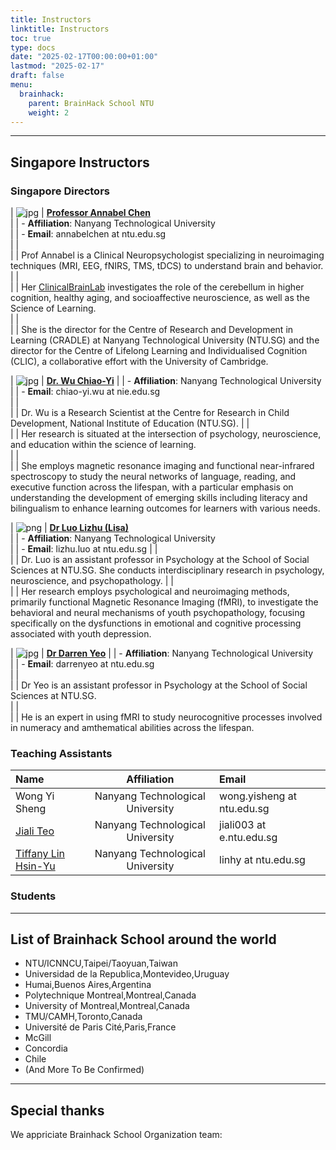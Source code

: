 ```yaml
---
title: Instructors
linktitle: Instructors
toc: true
type: docs
date: "2025-02-17T00:00:00+01:00"
lastmod: "2025-02-17"
draft: false
menu:
  brainhack:
    parent: BrainHack School NTU
    weight: 2
---
```

 

---
## Singapore Instructors

### Singapore Directors

| ![jpg](/brainhack/pfp/AChen.jpg)       | **[Professor Annabel Chen](https://www.clinicalbrain.org/author/annabel-chen/)**  
|                                        | - **Affiliation**: Nanyang Technological University  
|                                        | - **Email**: annabelchen at ntu.edu.sg  
|                                        |   
|                                        | Prof Annabel is a Clinical Neuropsychologist specializing in neuroimaging techniques (MRI, EEG, fNIRS, TMS, tDCS) to understand brain and behavior.  
|                                        |   
|                                        | Her [ClinicalBrainLab](www.clinicalbrain.org) investigates the role of the cerebellum in higher cognition, healthy aging, and socioaffective neuroscience, as well as the Science of Learning.  
|                                        |   
|                                        | She is the director for the Centre of Research and Development in Learning (CRADLE) at Nanyang Technological University (NTU.SG) and the director for the Centre of Lifelong Learning and Individualised Cognition (CLIC), a collaborative effort with the University of Cambridge. 


| ![jpg](/brainhack/pfp/WuChiao-Yi.jpg)  | **[Dr. Wu Chiao-Yi](https://www.clinicalbrain.org/author/chiao-yi-wu/)**
|                                        | - **Affiliation**: Nanyang Technological University  
|                                        | - **Email**: chiao-yi.wu at nie.edu.sg  
|                                        |   
|                                        | Dr. Wu is a Research Scientist at the Centre for Research in Child Development, National Institute of Education (NTU.SG). 
|                                        |   
|                                        | Her research is situated at the intersection of psychology, neuroscience, and education within the science of learning.   
|                                        |   
|                                        | She employs magnetic resonance imaging and functional near-infrared spectroscopy to study the neural networks of language, reading, and executive function across the lifespan, with a particular emphasis on understanding the development of emerging skills including literacy and bilingualism to enhance learning outcomes for learners with various needs.


| ![png](/brainhack/pfp/LisaLuo.png)     | **[Dr Luo Lizhu (Lisa)](https://dr.ntu.edu.sg/cris/rp/rp02340)**  
|                                        | - **Affiliation**: Nanyang Technological University  
|                                        | - **Email**: lizhu.luo at ntu.edu.sg
|                                        |   
|                                        | Dr. Luo  is an assistant professor in Psychology at the School of Social Sciences at NTU.SG. She conducts interdisciplinary research in psychology, neuroscience, and psychopathology. 
|                                        |   
|                                        | Her research employs psychological and neuroimaging methods, primarily functional Magnetic Resonance Imaging (fMRI), to investigate the behavioral and neural mechanisms of youth psychopathology, focusing specifically on the dysfunctions in emotional and cognitive processing associated with youth depression.


| ![jpg](/brainhack/pfp/DarrenYeo.jpg)   | **[Dr Darren Yeo](https://dr.ntu.edu.sg/cris/rp/rp01327)**
|                                        | - **Affiliation**: Nanyang Technological University  
|                                        | - **Email**: darrenyeo at ntu.edu.sg  
|                                        |   
|                                        | Dr Yeo is an assistant professor in Psychology at the School of Social Sciences at NTU.SG.  
|                                        |   
|                                        | He is an expert in using fMRI to study neurocognitive processes involved in numeracy and amthematical abilities across the lifespan.  


### Teaching Assistants

| Name            | Affiliation                 | Email                     |
|:----------------|:---------------------------:|:--------------------------|
| Wong Yi Sheng  | Nanyang Technological University | wong.yisheng at ntu.edu.sg |
| [Jiali Teo](https://www.clinicalbrain.org/author/teo-jia-li/) | Nanyang Technological University | jiali003 at e.ntu.edu.sg  |
| [Tiffany Lin Hsin-Yu](https://www.clinicalbrain.org/author/lin-hsin-yu/) | Nanyang Technological University | linhy at ntu.edu.sg   |


### Students

---

## List of Brainhack School around the world
- NTU/ICNNCU,Taipei/Taoyuan,Taiwan
- Universidad de la Republica,Montevideo,Uruguay
- Humai,Buenos Aires,Argentina
- Polytechnique Montreal,Montreal,Canada
- University of Montreal,Montreal,Canada
- TMU/CAMH,Toronto,Canada
- Université de Paris Cité,Paris,France
- McGill
- Concordia
- Chile
- (And More To Be Confirmed)

---

## Special thanks
We appriciate Brainhack School Organization team:
